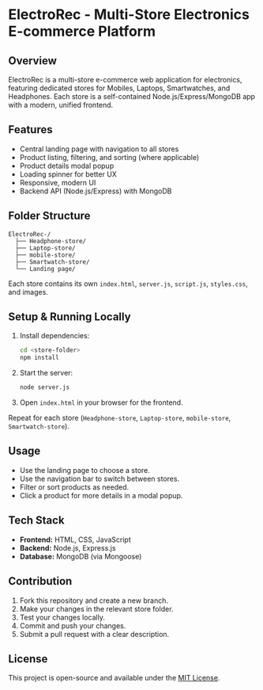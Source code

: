# ElectroRec - Multi-Store Electronics E-commerce Platform

## Overview
ElectroRec is a multi-store e-commerce web application for electronics, featuring dedicated stores for Mobiles, Laptops, Smartwatches, and Headphones. Each store is a self-contained Node.js/Express/MongoDB app with a modern, unified frontend.

## Features
- Central landing page with navigation to all stores
- Product listing, filtering, and sorting (where applicable)
- Product details modal popup
- Loading spinner for better UX
- Responsive, modern UI
- Backend API (Node.js/Express) with MongoDB

## Folder Structure
```
ElectroRec-/
  ├── Headphone-store/
  ├── Laptop-store/
  ├── mobile-store/
  ├── Smartwatch-store/
  └── Landing page/
```
Each store contains its own `index.html`, `server.js`, `script.js`, `styles.css`, and images.

## Setup & Running Locally
1. Install dependencies:
   ```bash
   cd <store-folder>
   npm install
   ```
2. Start the server:
   ```bash
   node server.js
   ```
3. Open `index.html` in your browser for the frontend.

Repeat for each store (`Headphone-store`, `Laptop-store`, `mobile-store`, `Smartwatch-store`).

## Usage
- Use the landing page to choose a store.
- Use the navigation bar to switch between stores.
- Filter or sort products as needed.
- Click a product for more details in a modal popup.

## Tech Stack
- **Frontend:** HTML, CSS, JavaScript
- **Backend:** Node.js, Express.js
- **Database:** MongoDB (via Mongoose)

## Contribution
1. Fork this repository and create a new branch.
2. Make your changes in the relevant store folder.
3. Test your changes locally.
4. Commit and push your changes.
5. Submit a pull request with a clear description.

## License
This project is open-source and available under the [MIT License](LICENSE). 